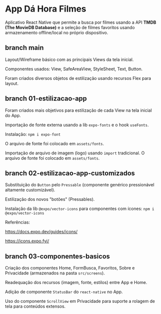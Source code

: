 # App Dá Hora Filmes

Aplicativo React Native que permite a busca por filmes usando a API **TMDB (The MovieDB Database)** e a seleção de filmes favoritos usando armazenamento offline/local no próprio dispositivo.

## branch main

Layout/Wireframe básico com as principais Views da tela inicial.

Componentes usados: View, SafeAreaView, StyleSheet, Text, Button.

Foram criados diversos objetos de estilização usando recursos Flex para layout.

## branch 01-estilizacao-app

Foram criados mais objetivos para estilização de cada View na tela inicial do App.

Importação de fonte externa usando a lib `expo-fonts` e o hook `useFonts`.

Instalação: `npm i expo-font`

O arquivo de fonte foi colocado em `assets/fonts`.

Importação de arquivo de imagem (logo) usando `import` tradicional.
O arquivo de fonte foi colocado em `assets/fonts`.

## branch 02-estilizacao-app-customizados

Substituição do `Button` pelo `Pressable` (componente genérico pressionável altamente customizável).

Estilização dos novos "botões" (Pressables).

Instalação da lib `@expo/vector-icons` para componentes com ícones: `npm i @expo/vector-icons`

Referências:

https://docs.expo.dev/guides/icons/

https://icons.expo.fyi/

## branch 03-componentes-basicos

Criação dos componentes Home, FormBusca, Favoritos, Sobre e Privacidade (armazenados na pasta `src/screens`).

Readequação dos recursos (imagem, fonte, estilos) entre App e Home.

Adição de componente `StatusBar` do `react-native` no App.

Uso do componente `ScrollView` em Privacidade para suporte a rolagem de tela para conteúdos extensos.
